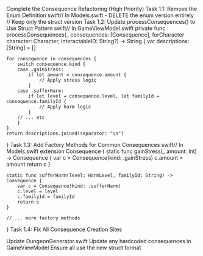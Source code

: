 Complete the Consequence Refactoring (High Priority)
Task 1.1: Remove the Enum Definition
swift// In Models.swift - DELETE the enum version entirely
// Keep only the struct version
Task 1.2: Update processConsequences() to Use Struct Pattern
swift// In GameViewModel.swift
private func processConsequences(_ consequences: [Consequence], forCharacter character: Character, interactableID: String?) -> String {
    var descriptions: [String] = []
    
    for consequence in consequences {
        switch consequence.kind {
        case .gainStress:
            if let amount = consequence.amount {
                // Apply stress logic
            }
        case .sufferHarm:
            if let level = consequence.level, let familyId = consequence.familyId {
                // Apply harm logic
            }
        // ... etc
        }
    }
    return descriptions.joined(separator: "\n")
}
Task 1.3: Add Factory Methods for Common Consequences
swift// In Models.swift
extension Consequence {
    static func gainStress(_ amount: Int) -> Consequence {
        var c = Consequence(kind: .gainStress)
        c.amount = amount
        return c
    }
    
    static func sufferHarm(level: HarmLevel, familyId: String) -> Consequence {
        var c = Consequence(kind: .sufferHarm)
        c.level = level
        c.familyId = familyId
        return c
    }
    
    // ... more factory methods
}
Task 1.4: Fix All Consequence Creation Sites

Update DungeonGenerator.swift
Update any hardcoded consequences in GameViewModel
Ensure all use the new struct format